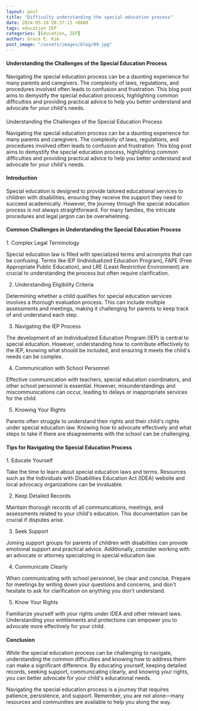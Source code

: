 ```yaml
---
layout: post
title: "Difficulty understanding the special education process"
date: 2024-05-10 20:37:13 +0600
tags: education IEP
categories: [Education, IEP]
author: Grace E. Kim
post_image: "/assets/images/blog/09.jpg"
---
```


<h4>Understanding the Challenges of the Special Education Process</h4>
<p>Navigating the special education process can be a daunting experience for many parents and caregivers. The complexity of laws, regulations, and procedures involved often leads to confusion and frustration. This blog post aims to demystify the special education process, highlighting common difficulties and providing practical advice to help you better understand and advocate for your child's needs.</p>
<h4></h4>
<p></p>
<p> Understanding the Challenges of the Special Education Process

<p>
Navigating the special education process can be a daunting experience for many parents and caregivers. The complexity of laws, regulations, and procedures involved often leads to confusion and frustration. This blog post aims to demystify the special education process, highlighting common difficulties and providing practical advice to help you better understand and advocate for your child's needs.
</p>
<h4>Introduction</h4>

<p>
Special education is designed to provide tailored educational services to children with disabilities, ensuring they receive the support they need to succeed academically. However, the journey through the special education process is not always straightforward. For many families, the intricate procedures and legal jargon can be overwhelming.
</p>
<h4>Common Challenges in Understanding the Special Education Process</h4>
<p>
 1. Complex Legal Terminology 

Special education law is filled with specialized terms and acronyms that can be confusing. Terms like IEP (Individualized Education Program), FAPE (Free Appropriate Public Education), and LRE (Least Restrictive Environment) are crucial to understanding the process but often require clarification.

 2. Understanding Eligibility Criteria

Determining whether a child qualifies for special education services involves a thorough evaluation process. This can include multiple assessments and meetings, making it challenging for parents to keep track of and understand each step.

 3. Navigating the IEP Process

The development of an Individualized Education Program (IEP) is central to special education. However, understanding how to contribute effectively to the IEP, knowing what should be included, and ensuring it meets the child's needs can be complex.

 4. Communication with School Personnel

Effective communication with teachers, special education coordinators, and other school personnel is essential. However, misunderstandings and miscommunications can occur, leading to delays or inappropriate services for the child.

 5. Knowing Your Rights

Parents often struggle to understand their rights and their child's rights under special education law. Knowing how to advocate effectively and what steps to take if there are disagreements with the school can be challenging.
</p>
<h4>Tips for Navigating the Special Education Process</h4>

<p>
 1. Educate Yourself

Take the time to learn about special education laws and terms. Resources such as the Individuals with Disabilities Education Act (IDEA) website and local advocacy organizations can be invaluable.

 2. Keep Detailed Records

Maintain thorough records of all communications, meetings, and assessments related to your child's education. This documentation can be crucial if disputes arise.

 3. Seek Support

Joining support groups for parents of children with disabilities can provide emotional support and practical advice. Additionally, consider working with an advocate or attorney specializing in special education law.

 4. Communicate Clearly

When communicating with school personnel, be clear and concise. Prepare for meetings by writing down your questions and concerns, and don't hesitate to ask for clarification on anything you don't understand.

 5. Know Your Rights

Familiarize yourself with your rights under IDEA and other relevant laws. Understanding your entitlements and protections can empower you to advocate more effectively for your child.
</p>
<h4>Conclusion</h4>
<p>
While the special education process can be challenging to navigate, understanding the common difficulties and knowing how to address them can make a significant difference. By educating yourself, keeping detailed records, seeking support, communicating clearly, and knowing your rights, you can better advocate for your child's educational needs.
</p>
<p>
Navigating the special education process is a journey that requires patience, persistence, and support. Remember, you are not alone—many resources and communities are available to help you along the way.</p>
</p>
<h4></h4>
<p></p>
<h4></h4>
<p></p>
<h4></h4>
<p></p>
<h4></h4>
<p></p>
<h4></h4>
<p></p>

